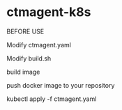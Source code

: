 # ctmagent-k8s

BEFORE USE

Modify ctmagent.yaml

Modify build.sh

build image

push docker image to your repository

kubectl apply -f ctmagent.yaml
